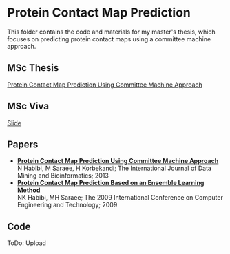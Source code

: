 # Protein Contact Map Prediction

This folder contains the code and materials for my master's thesis, which focuses on predicting protein contact maps using a committee machine approach.

## MSc Thesis
[Protein Contact Map Prediction Using Committee Machine Approach](Thesis-MSc.pdf)

## MSc Viva 
[Slide](Viva-MSc.pdf)

## Papers
- [**Protein Contact Map Prediction Using Committee Machine Approach**](https://scholar.google.com/citations?view_op=view_citation&hl=en&user=4Z3b1qIAAAAJ&sortby=pubdate&citation_for_view=4Z3b1qIAAAAJ:d1gkVwhDpl0C)  
   N Habibi, M Saraee, H Korbekandi; The International Journal of Data Mining and Bioinformatics; 2013
- [**Protein Contact Map Prediction Based on an Ensemble Learning Method**](https://scholar.google.com/citations?view_op=view_citation&hl=en&user=4Z3b1qIAAAAJ&sortby=pubdate&citation_for_view=4Z3b1qIAAAAJ:u-x6o8ySG0sC)  
   NK Habibi, MH Saraee; The 2009 International Conference on Computer Engineering and Technology; 2009 

## Code
ToDo: Upload
